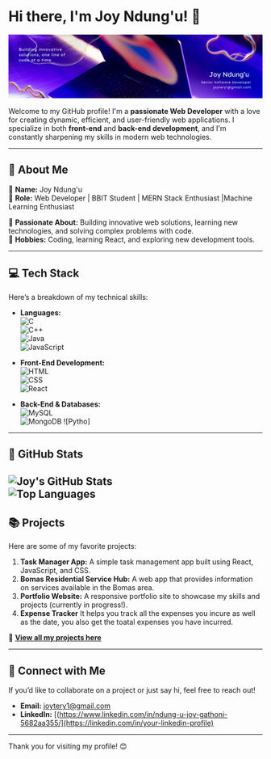 # Hi there, I'm Joy Ndung'u! 👋  

![Web Developer Banner](https://github.com/JoyNdungu/my-first-trial/blob/main/Blue%20And%20Purple%20Professional%20Technology%20LinkedIn%20Banner.png) 
 

Welcome to my GitHub profile! I'm a **passionate Web Developer** with a love for creating dynamic, efficient, and user-friendly web applications. I specialize in both **front-end** and **back-end development**, and I'm constantly sharpening my skills in modern web technologies.  

---

## 🚀 About Me  

🔹 **Name:** Joy Ndung'u  
🔹 **Role:** Web Developer | BBIT Student | MERN Stack Enthusiast |Machine Learning Enthusiast 

🔹 **Passionate About:** Building innovative web solutions, learning new technologies, and solving complex problems with code.  
🔹 **Hobbies:** Coding, learning React, and exploring new development tools.  

---

## 💻 Tech Stack  

Here’s a breakdown of my technical skills:  

- **Languages:**  
  ![C](https://img.shields.io/badge/-C-A8B9CC?logo=c&logoColor=white&style=flat-square)  
  ![C++](https://img.shields.io/badge/-C++-00599C?logo=cplusplus&logoColor=white&style=flat-square)  
  ![Java](https://img.shields.io/badge/-Java-007396?logo=java&logoColor=white&style=flat-square)  
  ![JavaScript](https://img.shields.io/badge/-JavaScript-F7DF1E?logo=javascript&logoColor=black&style=flat-square)
  

- **Front-End Development:**  
  ![HTML](https://img.shields.io/badge/-HTML-E34F26?logo=html5&logoColor=white&style=flat-square)  
  ![CSS](https://img.shields.io/badge/-CSS-1572B6?logo=css3&logoColor=white&style=flat-square)  
  ![React](https://img.shields.io/badge/-React-61DAFB?logo=react&logoColor=black&style=flat-square)  

- **Back-End & Databases:**  
  ![MySQL](https://img.shields.io/badge/-MySQL-4479A1?logo=mysql&logoColor=white&style=flat-square)  
  ![MongoDB](https://img.shields.io/badge/-MongoDB-47A248?logo=mongodb&logoColor=white&style=flat-square)
  ![Pytho] 

---

## 🌟 GitHub Stats  

![Joy's GitHub Stats](https://github-readme-stats.vercel.app/api?username=JoyNdungu&show_icons=true&theme=radical)  
![Top Languages](https://github-readme-stats.vercel.app/api/top-langs/?username=JoyNdungu&layout=compact&theme=radical)  
---

## 📚 Projects  

Here are some of my favorite projects:  

1. **Task Manager App:** A simple task management app built using React, JavaScript, and CSS.  
2. **Bomas Residential Service Hub:** A web app that provides information on services available in the Bomas area.  
3. **Portfolio Website:** A responsive portfolio site to showcase my skills and projects (currently in progress!).
4. **Expense Tracker** It helps you track all the expenses you incure as well as the date, you also get the toatal expenses you have incurred.

🔗 **[View all my projects here](https://github.com/JoyNdungu?tab=repositories)**  

---

## 📩 Connect with Me  

If you’d like to collaborate on a project or just say hi, feel free to reach out!  

- **Email:** [joytery1@gmail.com](mailto:your-email@example.com)  
- **LinkedIn:** [(https://www.linkedin.com/in/ndung-u-joy-gathoni-5682aa355/](https://linkedin.com/in/your-linkedin-profile)  

---

Thank you for visiting my profile! 😊  
